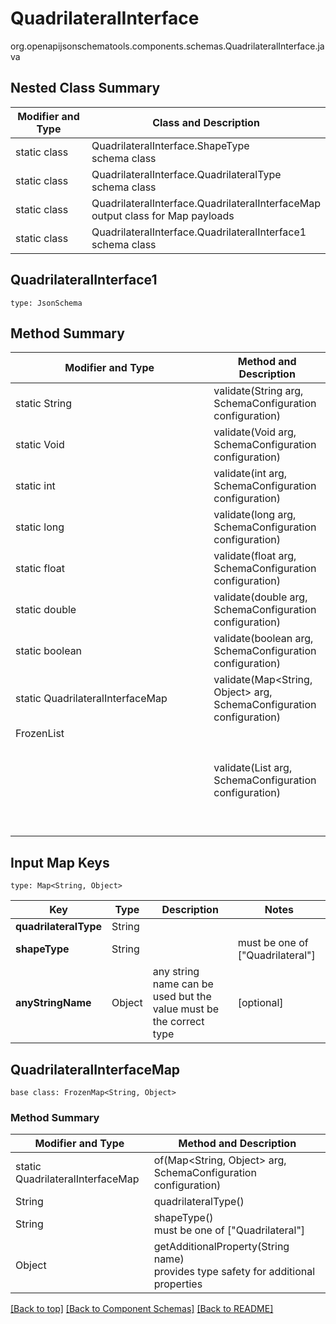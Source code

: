 # QuadrilateralInterface
org.openapijsonschematools.components.schemas.QuadrilateralInterface.java

## Nested Class Summary
| Modifier and Type | Class and Description |
| ----------------- | ---------------------- |
| static class | QuadrilateralInterface.ShapeType<br> schema class |
| static class | QuadrilateralInterface.QuadrilateralType<br> schema class |
| static class | QuadrilateralInterface.QuadrilateralInterfaceMap<br> output class for Map payloads |
| static class | QuadrilateralInterface.QuadrilateralInterface1<br> schema class |

## QuadrilateralInterface1
```
type: JsonSchema
```

## Method Summary
| Modifier and Type | Method and Description |
| ----------------- | ---------------------- |
| static String | validate(String arg, SchemaConfiguration configuration) |
| static Void | validate(Void arg, SchemaConfiguration configuration) |
| static int | validate(int arg, SchemaConfiguration configuration) |
| static long | validate(long arg, SchemaConfiguration configuration) |
| static float | validate(float arg, SchemaConfiguration configuration) |
| static double | validate(double arg, SchemaConfiguration configuration) |
| static boolean | validate(boolean arg, SchemaConfiguration configuration) |
| static QuadrilateralInterfaceMap | validate(Map<String, Object> arg, SchemaConfiguration configuration) |
| FrozenList<Object> | validate(List<Object> arg, SchemaConfiguration configuration) |

## Input Map Keys
```
type: Map<String, Object>
```
Key | Type |  Description | Notes
------------ | ------------- | ------------- | -------------
**quadrilateralType** | String |  |
**shapeType** | String |  | must be one of ["Quadrilateral"]
**anyStringName** | Object | any string name can be used but the value must be the correct type | [optional]

## QuadrilateralInterfaceMap
```
base class: FrozenMap<String, Object>
```

### Method Summary
| Modifier and Type | Method and Description |
| ----------------- | ---------------------- |
| static QuadrilateralInterfaceMap | of(Map<String, Object> arg, SchemaConfiguration configuration) |
| String | quadrilateralType()<br> |
| String | shapeType()<br> must be one of ["Quadrilateral"] |
| Object | getAdditionalProperty(String name)<br>provides type safety for additional properties |

[[Back to top]](#top) [[Back to Component Schemas]](../../../README.md#Component-Schemas) [[Back to README]](../../../README.md)
